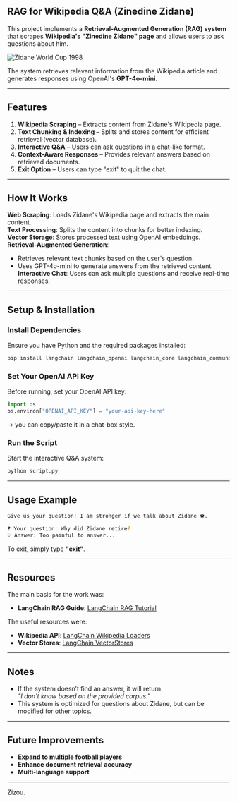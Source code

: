 ## RAG for Wikipedia Q&A (Zinedine Zidane)  

This project implements a **Retrieval-Augmented Generation (RAG) system** that scrapes **Wikipedia's "Zinedine Zidane" page** and allows users to ask questions about him. 

![Zidane World Cup 1998](https://cdn-s-www.dna.fr/images/10C48DB2-FD73-4432-82D0-2B1D09931117/MF_contenu/france-98-le-pere-de-zinedine-zidane-n-a-pas-vu-la-finale-1487178993.jpg)

The system retrieves relevant information from the Wikipedia article and generates responses using OpenAI's **GPT-4o-mini**.

---

## Features  

1. **Wikipedia Scraping** – Extracts content from Zidane's Wikipedia page.  
2. **Text Chunking & Indexing** – Splits and stores content for efficient retrieval (vector database).  
3. **Interactive Q&A** – Users can ask questions in a chat-like format.  
4. **Context-Aware Responses** – Provides relevant answers based on retrieved documents.  
5. **Exit Option** – Users can type "exit" to quit the chat.  

---

## How It Works  

**Web Scraping**: Loads Zidane's Wikipedia page and extracts the main content.  
**Text Processing**: Splits the content into chunks for better indexing.  
**Vector Storage**: Stores processed text using OpenAI embeddings.  
**Retrieval-Augmented Generation**:  
  - Retrieves relevant text chunks based on the user's question.  
  - Uses GPT-4o-mini to generate answers from the retrieved content.  
**Interactive Chat**: Users can ask multiple questions and receive real-time responses.  

---

## Setup & Installation  

### Install Dependencies  
Ensure you have Python and the required packages installed:  

```bash
pip install langchain langchain_openai langchain_core langchain_community bs4
```

### Set Your OpenAI API Key  
Before running, set your OpenAI API key:  

```python
import os
os.environ["OPENAI_API_KEY"] = "your-api-key-here"
```
-> you can copy/paste it in a chat-box style.

### Run the Script  
Start the interactive Q&A system:  

```bash
python script.py
```

---

## Usage Example  

```bash
Give us your question! I am stronger if we talk about Zidane ⚽️.

❓ Your question: Why did Zidane retire?
💡 Answer: Too painful to answer...
```

To exit, simply type **"exit"**.

---

## Resources  

The main basis for the work was:
- **LangChain RAG Guide**: [LangChain RAG Tutorial](https://python.langchain.com/docs/tutorials/rag/)

The useful resources were:
- **Wikipedia API**: [LangChain Wikipedia Loaders](https://python.langchain.com/docs/integrations/document_loaders/wikipedia/)  
- **Vector Stores**: [LangChain VectorStores](https://python.langchain.com/docs/concepts/vectorstores/)  

---

## Notes  

- If the system doesn’t find an answer, it will return:  
  *"I don't know based on the provided corpus."*  
- This system is optimized for questions about Zidane, but can be modified for other topics.  

---

## Future Improvements  

- **Expand to multiple football players**  
- **Enhance document retrieval accuracy**  
- **Multi-language support**  

---

Zizou.
